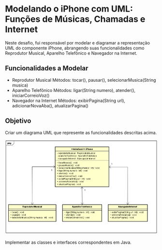# Modelando o iPhone com UML: Funções de Músicas, Chamadas e Internet

Neste desafio, fui responsável por modelar e diagramar a representação UML do componente iPhone, abrangendo suas funcionalidades como Reprodutor Musical, Aparelho Telefônico e Navegador na Internet.

## Funcionalidades a Modelar

 - Reprodutor Musical
Métodos: tocar(), pausar(), selecionarMusica(String musica)
 - Aparelho Telefônico
Métodos: ligar(String numero), atender(), iniciarCorreioVoz()
 - Navegador na Internet
Métodos: exibirPagina(String url), adicionarNovaAba(), atualizarPagina()

## Objetivo
Criar um diagrama UML que represente as funcionalidades descritas acima.

![Logo](https://raw.githubusercontent.com/TatMS/dio-java-basico/main/ModelandoIPhoneComUML/UML/UmlIphone.png)

Implementar as classes e interfaces correspondentes em Java.
